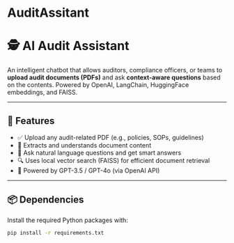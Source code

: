 # AuditAssitant
# 🕵️ AI Audit Assistant

An intelligent chatbot that allows auditors, compliance officers, or teams to **upload audit documents (PDFs)** and ask **context-aware questions** based on the contents. Powered by OpenAI, LangChain, HuggingFace embeddings, and FAISS.

---

## 🚀 Features

- ✅ Upload any audit-related PDF (e.g., policies, SOPs, guidelines)
- 🧠 Extracts and understands document content
- 💬 Ask natural language questions and get smart answers
- 🔍 Uses local vector search (FAISS) for efficient document retrieval
- 📡 Powered by GPT-3.5 / GPT-4o (via OpenAI API)

---

## 📦 Dependencies

Install the required Python packages with:

```bash
pip install -r requirements.txt
